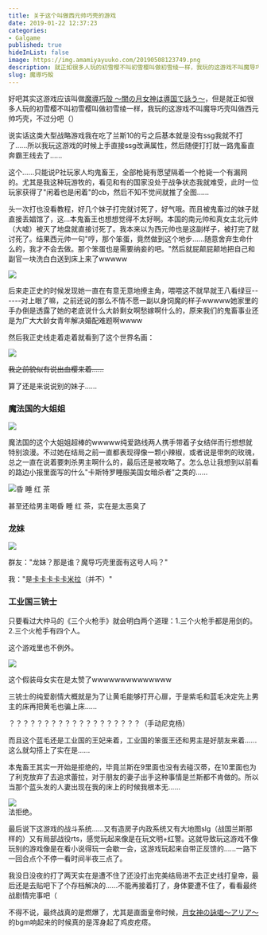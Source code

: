 ```yaml
---
title: 关于这个叫做西元帅巧壳的游戏
date: 2019-01-22 12:37:23
categories:
- Galgame
published: true
hideInList: false
image: https://img.amamiyayuuko.com/20190508123749.png
description: 就正如很多人玩的初雪樱不叫初雪樱叫做初雪绫一样，我玩的这游戏不叫魔导巧壳叫做西元帅巧壳，不过分吧（）
slug: 魔導巧殻
---
```

好吧其实这游戏应该叫做[魔導巧殻 ～闇の月女神は導国で詠う～](http://bangumi.tv/subject/54516)，但是就正如很多人玩的初雪樱不叫初雪樱叫做初雪绫一样，我玩的这游戏不叫魔导巧壳叫做西元帅巧壳，不过分吧（）

<!-- more -->

说实话这类大型战略游戏我在吃了兰斯10的亏之后基本就是没有ssg我就不打了......所以我玩这游戏的时候上手直接ssg改满属性，然后随便打打就一路鬼畜直奔霸王线去了......

这个......只能说P社玩家人均鬼畜王，全部枪毙有愿望隔着一个枪毙一个有漏网的。尤其是我这种玩游牧的，看见和有的国家没处于战争状态我就难受，此时一位玩家获得了"闲着也是闲着"的cb，然后不知不觉间就推了全图......

头一次打也没看教程，好几个妹子打完就讨死了，好气哦。而且被鬼畜过的妹子就直接丢娼馆了，这...本鬼畜王也想想觉得不太好啊。本国的南元帅和真女主北元帅（大嘘）被灭了地盘就直接讨死了。我本来以为西元帅也是这副样子，被打完了就讨死了。结果西元帅一句"哼，那个笨蛋，竟然做到这个地步......随意舍弃生命什么的，我才不会去做。那个笨蛋也是需要纳妾的吧。"然后就屁颠屁颠地把自己和副官一块洗白白送到床上来了wwwww

![](https://img.amamiyayuuko.com/20190508123749.png)

后来走正史的时候发现她一直在有意无意地撩主角，喂喂这不就早就王八看绿豆------对上眼了嘛，之前还说的那么不情不愿一副以身饲魔的样子wwwww她家里的手办倒是透露了她的老底说什么大龄剩女啊愁嫁啊什么的，原来我们的鬼畜事业还是为广大大龄女青年解决婚配难题啊wwww

然后我正史线走着走着就看到了这个世界名画：

![](https://img.amamiyayuuko.com/20190508123813.png)

~~我之前貌似有说出血樱来着......~~

算了还是来说说别的妹子......

### 魔法国的大姐姐

![](https://img.amamiyayuuko.com/20190508123833.png)

魔法国的这个大姐姐超棒的wwwww纯爱路线两人携手带着子女结伴而行想想就特别浪漫。不过她在结局之前一直都表现得像一颗小辣椒，或者说是带刺的玫瑰，总之一直在说着要刺杀男主啊什么的，最后还是被攻略了。怎么总让我想到以前看的路边小报里面写的什么"卡斯特罗睡服美国女暗杀者"之类的......

![昏 睡 红 茶](https://img.amamiyayuuko.com/20190508123851.png)

甚至还给男主喝昏 睡 红 茶，实在是太恶臭了

### 龙妹

![](https://img.amamiyayuuko.com/20190508123944.png)

群友："龙妹？那是谁？魔导巧壳里面有这号人吗？"

我："是[卡卡卡卡卡米拉](http://bangumi.tv/character/36935)（并不）"

### 工业国三铳士

只要看过大仲马的《三个火枪手》就会明白两个道理：1.三个火枪手都是用剑的。2.三个火枪手有四个人。

这个游戏里也不例外。

![](https://img.amamiyayuuko.com/20190508124003.png)

这个假装母女实在是太赞了wwwwwwwwwwwwww

三铳士的纯爱剧情大概就是为了让黄毛能够打开心扉，于是紫毛和蓝毛决定先上男主的床再把黄毛也骗上床......

？？？？？？？？？？？？？？？？？？？（手动尼克杨）

而且这个蓝毛还是工业国的王妃来着，工业国的笨蛋王还和男主是好朋友来着......这么就勾搭上了实在是......

本鬼畜王其实一开始是拒绝的，毕竟兰斯在9里面也没有去碰汉蒂，在10里面也为了利克放弃了去追求蕾拉，对于朋友的妻子出手这种事情是兰斯都不肯做的。所以当那个蓝头发的人妻出现在我的床上的时候我根本无......

![](https://img.amamiyayuuko.com/20190508124024.png)  
法拒绝。

最后说下这游戏的战斗系统......又有造房子内政系统又有大地图slg（战国兰斯那样的）又有局部战役rts，感觉玩起来像是在玩文明+红警。这就导致玩这游戏不像玩别的游戏像是在看小说得玩一会歇一会，这游戏玩起来自带正反馈的......一路下一回合点个不停一看时间半夜三点了。

我没日没夜的打了两天实在是遭不住了还没打出完美结局进不去正史线打皇帝，最后还是去贴吧下了个存档解决的......不能再接着打了，身体要遭不住了，看看最终战剧情完事吧（

不得不说，最终战真的是燃爆了，尤其是直面皇帝时候，[月女神の詠唱～アリア～](https://soundcloud.com/pan-noiya/jwnvwrgikyn5)的bgm响起来的时候真的是浑身起了鸡皮疙瘩。
